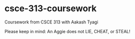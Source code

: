 # csce-313-coursework
Coursework from CSCE 313 with Aakash Tyagi 

Please keep in mind: An Aggie does not LIE, CHEAT, or STEAL!
